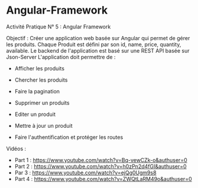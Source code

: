 # Angular-Framework
Activité Pratique N° 5 : Angular Framework

Objectif :
Créer une application web basée sur Angular qui permet de gérer les produits. Chaque Produit est défini par son id, name, price, quantity, available. Le backend de l'application est basé sur une REST API basée sur Json-Server
L'application doit permettre de :

- Afficher les produits
  
- Chercher les produits
 
- Faire la pagination

- Supprimer un produits

- Editer un produit

- Mettre à jour un produit

- Faire l'authentification et protéger les routes
  


Vidéos :
 - Part 1 : https://www.youtube.com/watch?v=Bq-vewCZk-o&authuser=0
 - Part 2 : https://www.youtube.com/watch?v=h0zPn2d4fGI&authuser=0
-  Par 3 : https://www.youtube.com/watch?v=ejQg0Ugm9s8
 - Part 4 : https://www.youtube.com/watch?v=ZWQtLaRM49o&authuser=0

